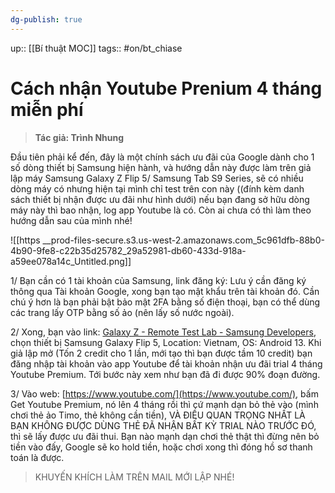 ```yaml
---
dg-publish: true
---
```

up:: [[Bí thuật MOC]]
tags:: #on/bt_chiase 

# Cách nhận Youtube Prenium 4 tháng miễn phí

> **Tác giả: Trình Nhung**

Đầu tiên phải kể đến, đây là một chính sách ưu đãi của Google dành cho 1 số dòng thiết bị Samsung hiện hành, và hướng dẫn này được làm trên giả lập máy Samsung Galaxy Z Flip 5/ Samsung Tab S9 Series, sẽ có nhiều dòng máy có nhưng hiện tại mình chỉ test trên con này ((đính kèm danh sách thiết bị nhận được ưu đãi như hình dưới) nếu bạn đang sở hữu dòng máy này thì bao nhận, log app Youtube là có. Còn ai chưa có thì làm theo hướng dẫn sau của mình nhé!

![[https __prod-files-secure.s3.us-west-2.amazonaws.com_5c961dfb-88b0-4b90-9fe8-c22b35d25782_29a52981-db60-433d-918a-a59ee078a14c_Untitled.png]]

1/ Bạn cần có 1 tài khoản của Samsung, link đăng ký:
Lưu ý cần đăng ký thông qua Tài khoản Google, xong bạn tạo mật khẩu trên tài khoản đó.
Cần chú ý hơn là bạn phải bật bảo mật 2FA bằng số điện thoại, bạn có thể dùng các trang lấy OTP bằng số ảo (nên lấy số nước ngoài).

2/ Xong, bạn vào link: [Galaxy Z - Remote Test Lab - Samsung Developers](https://developer.samsung.com/remotetestlab/devices/126/galaxy-z), chọn thiết bị Samsung Galaxy Flip 5, Location: Vietnam, OS: Android 13. Khi giả lập mở (Tốn 2 credit cho 1 lần, mới tạo thì bạn được tầm 10 credit) bạn đăng nhập tài khoản vào app Youtube để tài khoản nhận ưu đãi trial 4 tháng Youtube Premium. Tới bước này xem như bạn đã đi được 90% đoạn đường.

3/ Vào web: [https://www.youtube.com/](https://www.youtube.com/), bấm Get Youtube Premium, nó lên 4 tháng rồi thì cứ mạnh dạn bỏ thẻ vào (mình chơi thẻ ảo Timo, thẻ không cần tiền), VÀ ĐIỀU QUAN TRỌNG NHẤT LÀ BẠN KHÔNG ĐƯỢC DÙNG THẺ ĐÃ NHẬN BẤT KỲ TRIAL NÀO TRƯỚC ĐÓ, thì sẽ lấy được ưu đãi thui.
Bạn nào mạnh dạn chơi thẻ thật thì đừng nên bỏ tiền vào đấy, Google sẽ ko hold tiền, hoặc chơi xong thì đóng hồ sơ thanh toán là được.

> KHUYẾN KHÍCH LÀM TRÊN MAIL MỚI LẬP NHÉ!